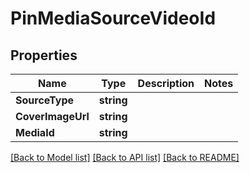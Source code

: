 # PinMediaSourceVideoId

## Properties

Name | Type | Description | Notes
------------ | ------------- | ------------- | -------------
**SourceType** | **string** |  | 
**CoverImageUrl** | **string** |  | 
**MediaId** | **string** |  | 

[[Back to Model list]](../README.md#documentation-for-models) [[Back to API list]](../README.md#documentation-for-api-endpoints) [[Back to README]](../README.md)


